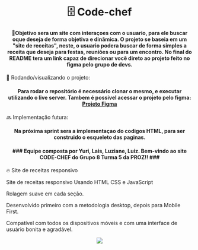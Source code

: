 <h1 align="center"> 🗄️ Code-chef </h1> 


<h4 align="center">📝Objetivo sera um site com interaçoes com o usuario, para ele buscar oque deseja de forma objetiva e dinâmica. O projeto se baseia em um "site de receitas", neste, o usuario podera buscar de forma simples a receita que deseja para festas, reuniões ou para um encontro.  
No final do README tera um link capaz de direcionar você direto ao projeto feito no figma pelo grupo de devs.</h4> 



🚀 Rodando/visualizando o projeto:
<h4 align="center">Para rodar o repositório é necessário clonar o mesmo, e executar utilizando o live server. Tambem é possivel acessar o projeto pelo figma:
<a href="https://www.figma.com/file/tamrlN8gfDMg5WGwQkp70Z/Projeto-layout?node-id=0%3A1&t=Fcsn67nROkJYzt6q-1">Projeto Figma</a>
</h4>

🔜 Implementação futura:

<h4 align="center">Na próxima sprint sera a implementaçao do codigos HTML, para ser construido o esqueleto das paginas.</h4>

<h4 align="center">### Equipe composta por Yuri, Lais, Luziane, Luiz. 
Bem-vindo ao site CODE-CHEF do Grupo 8 Turma 5 da PROZ!! ###</h4>


🔥 Site de receitas responsivo

Site de receitas responsivo Usando HTML CSS e JavaScript

Rolagem suave em cada seção.

Desenvolvido primeiro com a metodologia desktop, depois para Mobile First.

Compatível com todos os dispositivos móveis e com uma interface de usuário bonita e agradável.

<div align="center">
<img src="https://user-images.githubusercontent.com/117120562/230453122-20b0e2cc-15ac-4b01-b776-9ca1b189719b.png" />
</div>
